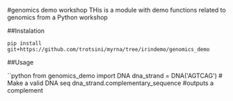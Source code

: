#genomics demo workshop
THis is a module with demo functions related to genomics from a Python workshop

##Instalation
```
pip install git+https://github.com/trotsini/myrna/tree/irindemo/genomics_demo
```


##Usage

``python
from genomics_demo import DNA
dna_strand = DNA('AGTCAG') # Make a valid DNA seq
dna_strand.complementary_sequence  #outputs a complement
```
